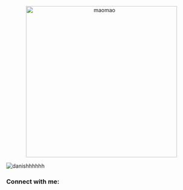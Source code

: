 <p align="center">
  <img alt="maomao" width="400" src="https://i.imgur.com/L23H0Ik.gif">
</p>

<p align="left"> <img src="https://komarev.com/ghpvc/?username=danishhhhhh&label=Profile%20views&color=0e75b6&style=flat" alt="danishhhhhh" /> </p>

<h3 align="left">Connect with me:</h3>
<p align="left">
</p>
<!--📊 **this week i spent my time on:**-->

<!--START_SECTION:waka-->
<!--END_SECTION:waka-->


<!--
**danishhhhhh/danishhhhhh** is a ✨ _special_ ✨ repository because its `README.md` (this file) appears on your GitHub profile.

Here are some ideas to get you started:

- 🔭 I’m currently working on ...
- 🌱 I’m currently learning ...
- 👯 I’m looking to collaborate on ...
- 🤔 I’m looking for help with ...
- 💬 Ask me about ...
- 📫 How to reach me: ...
- 😄 Pronouns: ...
- ⚡ Fun fact: ...
-->
